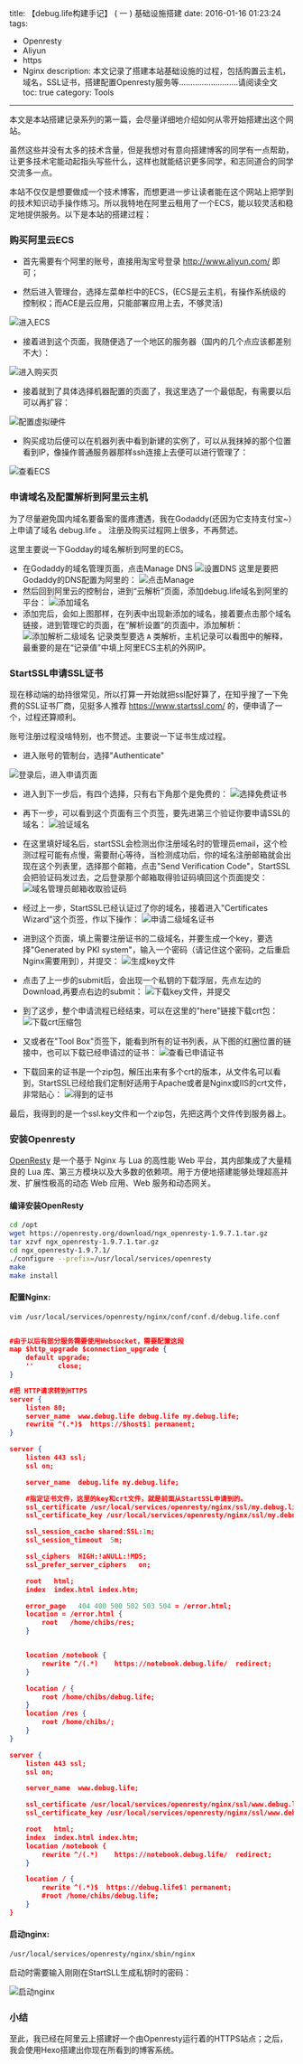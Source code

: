 title: 【debug.life构建手记】 ( 一 ) 基础设施搭建
date: 2016-01-16 01:23:24
tags: 
 - Openresty
 - Aliyun
 - https
 - Nginx
description: 本文记录了搭建本站基础设施的过程，包括购置云主机，域名，SSL证书，搭建配置Openresty服务等..........................请阅读全文
toc: true
category: Tools
---

本文是本站搭建记录系列的第一篇，会尽量详细地介绍如何从零开始搭建出这个网站。

虽然这些并没有太多的技术含量，但是我想对有意向搭建博客的同学有一点帮助，让更多技术宅能动起指头写些什么，这样也就能结识更多同学，和志同道合的同学交流多一点。

本站不仅仅是想要做成一个技术博客，而想更进一步让读者能在这个网站上把学到的技术知识动手操作练习。所以我特地在阿里云租用了一个ECS，能以较灵活和稳定地提供服务。以下是本站的搭建过程：

### 购买阿里云ECS
- 首先需要有个阿里的账号，直接用淘宝号登录 http://www.aliyun.com/ 即可；

- 然后进入管理台，选择左菜单栏中的ECS，(ECS是云主机，有操作系统级的控制权；而ACE是云应用，只能部署应用上去，不够灵活)

![进入ECS](http://7xpy3x.com1.z0.glb.clouddn.com/ali%20yun%201.png)

- 接着进到这个页面，我随便选了一个地区的服务器（国内的几个点应该都差别不大）：

![进入购买页](http://7xpy3x.com1.z0.glb.clouddn.com/ali%20yun%202.png)

- 接着就到了具体选择机器配置的页面了，我这里选了一个最低配，有需要以后可以再扩容：

![配置虚拟硬件](http://7xpy3x.com1.z0.glb.clouddn.com/ali%20yun%203.png)

- 购买成功后便可以在机器列表中看到新建的实例了，可以从我抹掉的那个位置看到IP，像操作普通服务器那样ssh连接上去便可以进行管理了：

![查看ECS](http://7xpy3x.com1.z0.glb.clouddn.com/ali%20yun%204.png)


### 申请域名及配置解析到阿里云主机
为了尽量避免国内域名要备案的蛋疼遭遇，我在Godaddy(还因为它支持支付宝~）上申请了域名 debug.life 。 注册及购买过程网上很多，不再赘述。

这里主要说一下Godday的域名解析到阿里的ECS。

- 在Godaddy的域名管理页面，点击Manage DNS
![设置DNS](http://7xpy3x.com1.z0.glb.clouddn.com/domain.png)
这里是要把Godaddy的DNS配置为阿里的：
![点击Manage](http://7xpy3x.com1.z0.glb.clouddn.com/domain2.png)
- 然后回到阿里云的控制台，进到“云解析”页面，添加debug.life域名到阿里的平台：
![添加域名](http://7xpy3x.com1.z0.glb.clouddn.com/domain3.png)
- 添加完后，会如上图那样，在列表中出现新添加的域名，接着要点击那个域名链接，进到管理它的页面，在“解析设置”的页面中，添加解析：
![添加解析二级域名](http://7xpy3x.com1.z0.glb.clouddn.com/domain4.png)
记录类型要选 <code>A</code> 类解析，主机记录可以看图中的解释，最重要的是在“记录值”中填上阿里ECS主机的外网IP。

### StartSSL申请SSL证书
现在移动端的劫持很常见，所以打算一开始就把ssl配好算了，在知乎搜了一下免费的SSL证书厂商，见挺多人推荐 https://www.startssl.com/ 的，便申请了一个，过程还算顺利。

账号注册过程没啥特别，也不赘述。主要说一下证书生成过程。

- 进入账号的管制台，选择"Authenticate"

![登录后，进入申请页面](http://7xpy3x.com1.z0.glb.clouddn.com/ssl0.png)

- 进入到下一步后，有四个选择，只有右下角那个是免费的：
![选择免费证书](http://7xpy3x.com1.z0.glb.clouddn.com/ssl1.png)

- 再下一步，可以看到这个页面有三个页签，要先进第三个验证你要申请SSL的域名：
![验证域名](http://7xpy3x.com1.z0.glb.clouddn.com/ssl2.png)

- 在这里填好域名后，startSSL会检测出你注册域名时的管理员email，这个检测过程可能有点慢，需要耐心等待，当检测成功后，你的域名注册邮箱就会出现在这个列表里，选择那个邮箱，点击"Send Verification Code"，StartSSL会把验证码发过去，之后登录那个邮箱取得验证码填回这个页面提交：
![域名管理员邮箱收取验证码](http://7xpy3x.com1.z0.glb.clouddn.com/ssl3.png)

- 经过上一步，StartSSL已经认证过了你的域名，接着进入"Certificates Wizard"这个页签，作以下操作：
![申请二级域名证书](http://7xpy3x.com1.z0.glb.clouddn.com/ssl4.png)

- 进到这个页面，填上需要注册证书的二级域名，并要生成一个key，要选择"Generated by PKI system"，输入一个密码（请记住这个密码，之后重启Nginx需要用到），并提交：
![生成key文件](http://7xpy3x.com1.z0.glb.clouddn.com/ssl5.png)

- 点击了上一步的submit后，会出现一个私钥的下载浮层，先点左边的Download,再要点右边的submit：
![下载key文件，并提交](http://7xpy3x.com1.z0.glb.clouddn.com/ssl6.png)

- 到了这步，整个申请流程已经结束，可以在这里的"here"链接下载crt包：
![下载crt压缩包](http://7xpy3x.com1.z0.glb.clouddn.com/ssl7.png)

- 又或者在"Tool Box"页签下，能看到所有的证书列表，从下图的红圈位置的链接中，也可以下载已经申请过的证书：
![查看已申请证书](http://7xpy3x.com1.z0.glb.clouddn.com/ssl8.png)

- 下载回来的证书是一个zip包，解压出来有多个crt的版本，从文件名可以看到，StartSSL已经给我们定制好适用于Apache或者是Nginx或IIS的crt文件，非常贴心：
![得到的证书](http://7xpy3x.com1.z0.glb.clouddn.com/ssl9.png)

最后，我得到的是一个ssl.key文件和一个zip包，先把这两个文件传到服务器上。

### 安装Openresty

[OpenResty](https://openresty.org/cn/) 是一个基于 Nginx 与 Lua 的高性能 Web 平台，其内部集成了大量精良的 Lua 库、第三方模块以及大多数的依赖项。用于方便地搭建能够处理超高并发、扩展性极高的动态 Web 应用、Web 服务和动态网关。


#### 编译安装OpenResty

```sh
cd /opt
wget https://openresty.org/download/ngx_openresty-1.9.7.1.tar.gz
tar xzvf ngx_openresty-1.9.7.1.tar.gz
cd ngx_openresty-1.9.7.1/
./configure --prefix=/usr/local/services/openresty
make
make install
```

#### 配置Nginx:

```sh
vim /usr/local/services/openresty/nginx/conf/conf.d/debug.life.conf
```

```json

#由于以后有部分服务需要使用Websocket，需要配置这段
map $http_upgrade $connection_upgrade {
    default upgrade;
    ''      close;
}

#把 HTTP请求转到HTTPS
server {
    listen 80;
    server_name  www.debug.life debug.life my.debug.life;
    rewrite ^(.*)$  https://$host$1 permanent;
}

server {
    listen 443 ssl;
    ssl on;

    server_name  debug.life my.debug.life;

    #指定证书文件，这里的key和crt文件，就是前面从StartSSL申请到的。
    ssl_certificate /usr/local/services/openresty/nginx/ssl/my.debug.life.crt;
    ssl_certificate_key /usr/local/services/openresty/nginx/ssl/my.debug.life.key;

    ssl_session_cache shared:SSL:1m;
    ssl_session_timeout  5m;

    ssl_ciphers  HIGH:!aNULL:!MD5;
    ssl_prefer_server_ciphers   on;

    root   html;
    index  index.html index.htm;

    error_page   404 400 500 502 503 504 = /error.html;
    location = /error.html {
        root   /home/chibs/res;
    }


    location /notebook {
        rewrite ^/(.*)    https://notebook.debug.life/  redirect;
    }

    location / {
        root /home/chibs/debug.life;
    }
    location /res {
        root /home/chibs/;
    }
}

server {
    listen 443 ssl;
    ssl on;

    server_name  www.debug.life;

    ssl_certificate /usr/local/services/openresty/nginx/ssl/www.debug.life.crt;
    ssl_certificate_key /usr/local/services/openresty/nginx/ssl/www.debug.life.key;

    root   html;
    index  index.html index.htm;
    location /notebook {
        rewrite ^/(.*)    https://notebook.debug.life/  redirect;
    }

    location / {
        rewrite ^(.*)$  https://debug.life$1 permanent;
        #root /home/chibs/debug.life;
    }
}
``` 


#### 启动nginx:

```sh
/usr/local/services/openresty/nginx/sbin/nginx 
```

启动时需要输入刚刚在StartSLL生成私钥时的密码：

![启动nginx](http://7xpy3x.com1.z0.glb.clouddn.com/nginx.png)


### 小结  
至此，我已经在阿里云上搭建好一个由Openresty运行着的HTTPS站点；之后，我会使用Hexo搭建出你现在所看到的博客系统。
